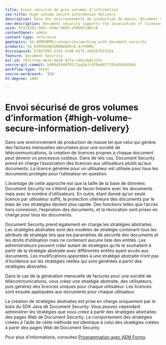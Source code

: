 ```yaml
---
title: Envoi sécurisé de gros volumes d’information
seo-title: High-volume secure information delivery
description: Dans des environnements de production de masse, Document Security prend en charge l’association des licences aux utilisateurs plutôt qu’aux documents.
seo-description: Document security supports the association of licenses to users, rather than to the documents in mass production environments.
uuid: 9747d283-506c-434e-9850-e50b95290cc8
contentOwner: admin
content-type: reference
geptopics: SG_AEMFORMS/categories/working_with_document_security
products: SG_EXPERIENCEMANAGER/6.4/FORMS
discoiquuid: b76d7d93-23a5-4c08-81f5-a56267b1556a
feature: Document Security
exl-id: 78fc7c4a-a634-4628-927a-c9622bdc13fc
source-git-commit: bd94d3949f0117aa3e1c9f0e84f7293a5d6b03b4
workflow-type: tm+mt
source-wordcount: '324'
ht-degree: 100%

---
```


# Envoi sécurisé de gros volumes d’information {#high-volume-secure-information-delivery}

Dans une environnement de production de masse tel que celui qui génère des factures mensuelles sécurisées pour une société de télécommunications, la création de licences propres à chaque document peut devenir un processus coûteux. Dans de tels cas, Document Security prend en charge l’association des licences aux utilisateurs plutôt qu’aux documents. La licence générée pour un utilisateur est utilisée pour tous les documents protégés pour l’utilisateur en question.

L’avantage de cette approche est que la taille de la base de données Document Security ne s’étend pas de façon linéaire avec les documents mais avec le nombre d’utilisateurs. En outre, étant donné qu’un seule licence par utilisateur suffit, la protection ultérieure des documents par le biais de ces stratégies devient plus rapide. Des fonctions telles que l’accès hors connexion, l’expiration des documents, et la révocation sont prises en charge pour tous les documents.

Document Security prend également en charge les stratégies abstraites. Les stratégies abstraites sont des modèles de stratégie contenant tous les attributs de stratégie tels que les paramètres de sécurité des documents et les droits d’utilisation mais ne contenant aucune liste des entités. Les administrateurs peuvent créer autant de stratégies qu’ils le souhaitent à partir de la stratégie abstraite avec différentes entités ayant accès aux documents. Les modifications apportées à une stratégie abstraite n’ont pas d’incidence sur les stratégies réelles qui sont générées à partir des stratégies abstraites.

Dans le cas de la génération mensuelle de factures pour une société de télécommunications, vous créez une stratégie abstraite, des utilisateurs, puis générez des licences uniques pour chaque utilisateur. Les licences sont ensuite appliquées aux documents pour chaque utilisateur.

La création de stratégies abstraites est prise en charge uniquement par le biais du SDK Java de Document Security. Vous pouvez cependant administrer les stratégies que vous créez à partir des stratégies abstraites des pages Web de Document Security. Le comportement des stratégies créées à l’aide de cette méthode est identique à celui des stratégies créées à partir des pages Web de Document Security.

Pour plus d’informations, consultez [Programmation avec AEM Forms](https://www.adobe.com/go/learn_aemforms_programming_63_fr).
